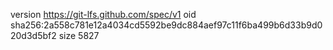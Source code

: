 version https://git-lfs.github.com/spec/v1
oid sha256:2a558c781e12a4034cd5592be9dc884aef97c11f6ba499b6d33b9d020d3d5bf2
size 5827
